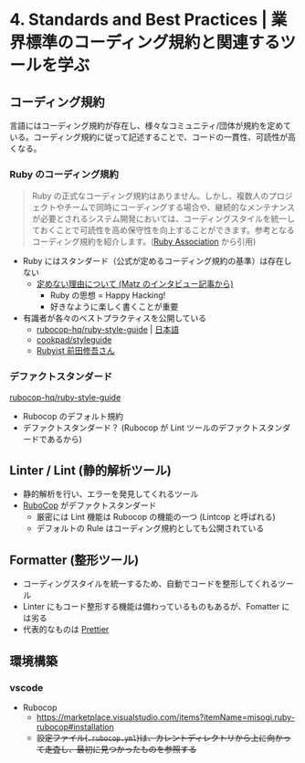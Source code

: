 # 4. Standards and Best Practices | 業界標準のコーディング規約と関連するツールを学ぶ

## コーディング規約

言語にはコーディング規約が存在し、様々なコミュニティ/団体が規約を定めている。コーディング規約に従って記述することで、コードの一貫性、可読性が高くなる。

### Ruby のコーディング規約

> Ruby の正式なコーディング規約はありません。しかし、複数人のプロジェクトやチームで同時にコーディングする場合や、継続的なメンテナンスが必要とされるシステム開発においては、コーディングスタイルを統一しておくことで可読性を高め保守性を向上することができます。参考となるコーディング規約を紹介します。([Ruby Association](https://www.ruby.or.jp/ja/tech/development/ruby/050_coding_rule.html) から引用)

- Ruby にはスタンダード（公式が定めるコーディング規約の基準）は存在しない
  - [定めない理由について (Matz のインタビュー記事から)](https://blog-ja.sideci.com/entry/2018/03/02/120636)
    - Ruby の思想 = Happy Hacking!
    - 好きなように楽しく書くことが重要
- 有識者が各々のベストプラクティスを公開している
  - [rubocop-hq/ruby-style-guide](https://github.com/rubocop-hq/ruby-style-guide) | [日本語](https://github.com/fortissimo1997/ruby-style-guide/blob/japanese/README.ja.md)
  - [cookpad/styleguide](https://github.com/cookpad/styleguide/blob/master/ruby.ja.md)
  - [Rubyist 前田修吾さん](https://shugo.net/ruby-codeconv/codeconv.html)

### デファクトスタンダード

[rubocop-hq/ruby-style-guide](https://github.com/rubocop-hq/ruby-style-guide)

- Rubocop のデフォルト規約
- デファクトスタンダード？ (Rubocop が Lint ツールのデファクトスタンダードであるから)

## Linter / Lint (静的解析ツール)

- 静的解析を行い、エラーを発見してくれるツール
- [RuboCop](https://rubocop.readthedocs.io/en/stable/) がデファクトスタンダード
  - 厳密には Lint 機能は Rubocop の機能の一つ (Lintcop と呼ばれる)
  - デフォルトの Rule はコーディング規約としても公開されている

## Formatter (整形ツール)

- コーディングスタイルを統一するため、自動でコードを整形してくれるツール
- Linter にもコード整形する機能は備わっているものもあるが、Fomatter には劣る
- 代表的なものは [Prettier](https://prettier.io/)

## 環境構築

### vscode

- Rubocop
  - https://marketplace.visualstudio.com/items?itemName=misogi.ruby-rubocop#installation
  - ~~設定ファイル(`.rubocop.yml`)は、カレントディレクトリから上に向かって走査し、最初に見つかったものを参照する~~
